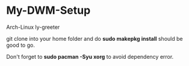 # My-DWM-Setup
Arch-Linux
ly-greeter


git clone into your home folder and do 
**sudo makepkg install**
should be good to go.

Don't forget to
**sudo pacman -Syu xorg**
to avoid dependency error.
